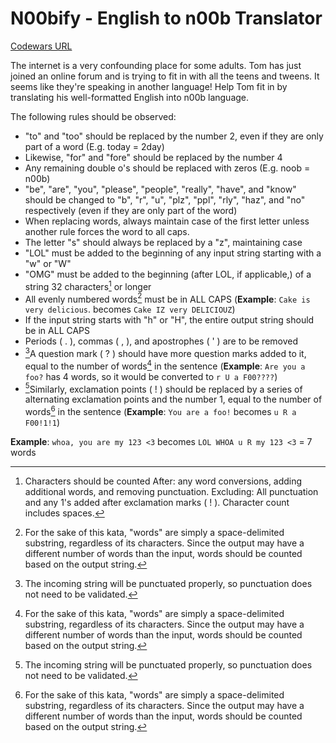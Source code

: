 ﻿# N00bify - English to n00b Translator

[Codewars URL](https://www.codewars.com/kata/552ec968fcd1975e8100005a)

The internet is a very confounding place for some adults. Tom has just joined an online forum and is trying to fit in with all the teens and tweens. It seems like they're speaking in another language! Help Tom fit in by translating his well-formatted English into n00b language.

The following rules should be observed:

- "to" and "too" should be replaced by the number 2, even if they are only part of a word (E.g. today = 2day)
- Likewise, "for" and "fore" should be replaced by the number 4
- Any remaining double o's should be replaced with zeros (E.g. noob = n00b)
- "be", "are", "you", "please", "people", "really", "have", and "know" should be changed to "b", "r", "u", "plz", "ppl", "rly", "haz", and "no" respectively (even if they are only part of the word)
- When replacing words, always maintain case of the first letter unless another rule forces the word to all caps.
- The letter "s" should always be replaced by a "z", maintaining case
- "LOL" must be added to the beginning of any input string starting with a "w" or "W"
- "OMG" must be added to the beginning (after LOL, if applicable,) of a string 32 characters[^1] or longer
- All evenly numbered words[^2] must be in ALL CAPS (**Example**: `Cake is very delicious`. becomes `Cake IZ very DELICIOUZ`)
- If the input string starts with "h" or "H", the entire output string should be in ALL CAPS
- Periods ( . ), commas ( , ), and apostrophes ( ' ) are to be removed
- [^3]A question mark ( ? ) should have more question marks added to it, equal to the number of words[^2] in the sentence (**Example**: `Are you a foo?` has 4 words, so it would be converted to `r U a F00????`)
- [^3]Similarly, exclamation points ( ! ) should be replaced by a series of alternating exclamation points and the number 1, equal to the number of words[^2] in the sentence (**Example**: `You are a foo!` becomes `u R a F00!1!1`)

[^1]: Characters should be counted After: any word conversions, adding additional words, and removing punctuation. Excluding: All punctuation and any 1's added after exclamation marks ( ! ). Character count includes spaces.

[^2]: For the sake of this kata, "words" are simply a space-delimited substring, regardless of its characters. Since the output may have a different number of words than the input, words should be counted based on the output string.

**Example**: `whoa, you are my 123 <3` becomes `LOL WHOA u R my 123 <3` = 7 words

[^3]: The incoming string will be punctuated properly, so punctuation does not need to be validated.
